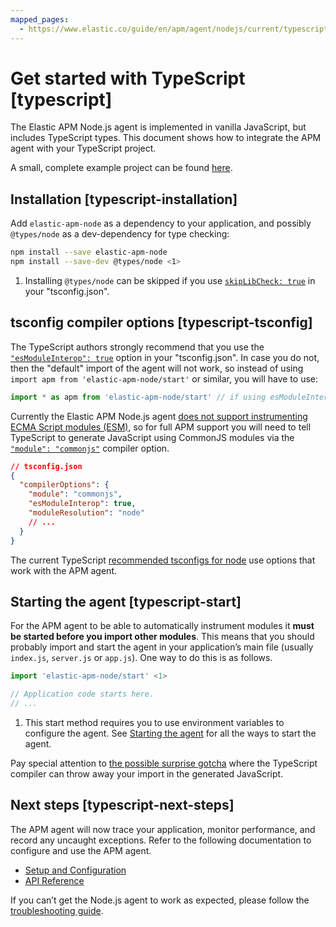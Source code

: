 ```yaml
---
mapped_pages:
  - https://www.elastic.co/guide/en/apm/agent/nodejs/current/typescript.html
---
```


# Get started with TypeScript [typescript]

The Elastic APM Node.js agent is implemented in vanilla JavaScript, but includes TypeScript types. This document shows how to integrate the APM agent with your TypeScript project.

A small, complete example project can be found [here](https://github.com/elastic/apm-agent-nodejs/tree/main/examples/typescript).


## Installation [typescript-installation]

Add `elastic-apm-node` as a dependency to your application, and possibly `@types/node` as a dev-dependency for type checking:

```bash
npm install --save elastic-apm-node
npm install --save-dev @types/node <1>
```

1. Installing `@types/node` can be skipped if you use [`skipLibCheck: true`](https://www.typescriptlang.org/tsconfig#skipLibCheck) in your "tsconfig.json".



## tsconfig compiler options [typescript-tsconfig]

The TypeScript authors strongly recommend that you use the [`"esModuleInterop": true`](https://www.typescriptlang.org/tsconfig/#esModuleInterop) option in your "tsconfig.json". In case you do not, then the "default" import of the agent will not work, so instead of using `import apm from 'elastic-apm-node/start'` or similar, you will have to use:

```js
import * as apm from 'elastic-apm-node/start' // if using esModuleInterop:false
```

Currently the Elastic APM Node.js agent [does not support instrumenting ECMA Script modules (ESM)](/reference/supported-technologies.md#compatibility-esm), so for full APM support you will need to tell TypeScript to generate JavaScript using CommonJS modules via the [`"module": "commonjs"`](https://www.typescriptlang.org/tsconfig/#module) compiler option.

```json
// tsconfig.json
{
  "compilerOptions": {
    "module": "commonjs",
    "esModuleInterop": true,
    "moduleResolution": "node"
    // ...
  }
}
```

The current TypeScript [recommended tsconfigs for node](https://github.com/tsconfig/bases#node-10-tsconfigjson) use options that work with the APM agent.


## Starting the agent [typescript-start]

For the APM agent to be able to automatically instrument modules it **must be started before you import other modules**.  This means that you should probably import and start the agent in your application’s main file (usually `index.js`, `server.js` or `app.js`). One way to do this is as follows.

```typescript
import 'elastic-apm-node/start' <1>

// Application code starts here.
// ...
```

1. This start method requires you to use environment variables to configure the agent. See [Starting the agent](/reference/starting-agent.md) for all the ways to start the agent.


Pay special attention to [the possible surprise gotcha](/reference/starting-agent.md#start-typescript) where the TypeScript compiler can throw away your import in the generated JavaScript.


## Next steps [typescript-next-steps]

The APM agent will now trace your application, monitor performance, and record any uncaught exceptions. Refer to the following documentation to configure and use the APM agent.

* [Setup and Configuration](/reference/advanced-setup.md)
* [API Reference](/reference/api.md)

If you can’t get the Node.js agent to work as expected, please follow the [troubleshooting guide](docs-content://troubleshoot/observability/apm-agent-nodejs/apm-nodejs-agent.md).

